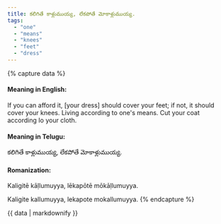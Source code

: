 ```yaml
---
title: కలిగితే కాళ్లుముయ్య, లేకపోతే మోకాళ్లుముయ్య.
tags:
  - "one"
  - "means"
  - "knees"
  - "feet"
  - "dress"
---
```


{% capture data %}
#### Meaning in English:
If you can afford it, [your dress] should cover your feet; if not, it should cover your knees.
Living according to one's means.
Cut your coat according Io your cloth.

#### Meaning in Telugu:
కలిగితే కాళ్లుముయ్య, లేకపోతే మోకాళ్లుముయ్య.

#### Romanization:
Kaligitē kāḷlumuyya, lēkapōtē mōkāḷlumuyya.

Kaligite kallumuyya, lekapote mokallumuyya.
{% endcapture %}

{{ data | markdownify }}

